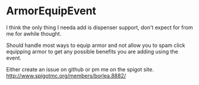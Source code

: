 # ArmorEquipEvent

I think the only thing I needa add is dispenser support, don't expect for from me for awhile thought.

Should handle most ways to equip armor and not allow you to spam click equipping armor to get any possible benefits you are adding using the event.

Either create an issue on github or pm me on the spigot site. http://www.spigotmc.org/members/borlea.8882/
